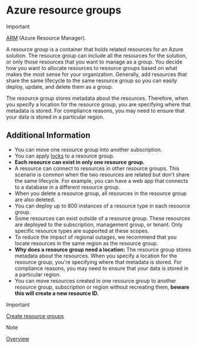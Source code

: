 # Azure resource groups

>[!IMPORTANT]
>[ARM](../Extras/Azure%20resource%20manager.md) (Azure Resource Manager).
<!-- MD028/no-blanks-blockquote -->

A resource group is a container that holds related resources for an Azure solution. The resource group can include all the resources for the solution, or only those resources that you want to manage as a group. You decide how you want to allocate resources to resource groups based on what makes the most sense for your organization. Generally, add resources that share the same lifecycle to the same resource group so you can easily deploy, update, and delete them as a group.

The resource group stores metadata about the resources. Therefore, when you specify a location for the resource group, you are specifying where that metadata is stored. For compliance reasons, you may need to ensure that your data is stored in a particular region.

## Additional Information

- You can move one resource group into another subscription.
- You can apply [locks](./Configure%20resource%20locks.md) to a resource group.
- **Each resource can exist in only one resource group.**
- A resource can connect to resources in other resource groups. This scenario is common when the two resources are related but don't share the same lifecycle. For example, you can have a web app that connects to a database in a different resource group.
- When you delete a resource group, all resources in the resource group are also deleted.
- You can deploy up to 800 instances of a resource type in each resource group.
- Some resources can exist outside of a resource group. These resources are deployed to the subscription, management group, or tenant. Only specific resource types are supported at these scopes.
- To reduce the impact of regional outages, we recommend that you locate resources in the same region as the resource group.
- **Why does a resource group need a location:** The resource group stores metadata about the resources. When you specify a location for the resource group, you're specifying where that metadata is stored. For compliance reasons, you may need to ensure that your data is stored in a particular region.
- You can move resources created in one resource group to another resource group, subscription or region without recreating them, **beware this will create a new resource ID.**

>[!IMPORTANT]
>[Create resource groups](https://learn.microsoft.com/en-us/azure/azure-resource-manager/management/manage-resource-groups-portal#create-resource-groups)
<!-- MD028/no-blanks-blockquote -->
>[!NOTE]
>[Overview](https://learn.microsoft.com/en-us/azure/azure-resource-manager/management/manage-resource-groups-portal)
